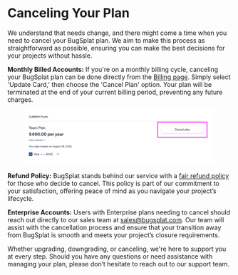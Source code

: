 # Canceling Your Plan

We understand that needs change, and there might come a time when you need to cancel your BugSplat plan. We aim to make this process as straightforward as possible, ensuring you can make the best decisions for your projects without hassle.

**Monthly Billed Accounts:** If you're on a monthly billing cycle, canceling your BugSplat plan can be done directly from the [Billing page](https://app.bugsplat.com/v2/company/billing). Simply select 'Update Card,' then choose the 'Cancel Plan' option. Your plan will be terminated at the end of your current billing period, preventing any future charges.

<figure><img src="../../../.gitbook/assets/Cancel-plan-image (1).png" alt=""><figcaption></figcaption></figure>

**Refund Policy:** BugSplat stands behind our service with a [fair refund policy](../plans-upgrades-and-payments-faq/refund-policy.md) for those who decide to cancel. This policy is part of our commitment to your satisfaction, offering peace of mind as you navigate your project’s lifecycle.

**Enterprise Accounts:** Users with Enterprise plans needing to cancel should reach out directly to our sales team at [sales@bugsplat.com](mailto:sales@bugsplat.com). Our team will assist with the cancellation process and ensure that your transition away from BugSplat is smooth and meets your project’s closure requirements.

Whether upgrading, downgrading, or canceling, we're here to support you at every step. Should you have any questions or need assistance with managing your plan, please don’t hesitate to reach out to our support team.
